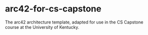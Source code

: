 # arc42-for-cs-capstone

The arc42 architecture template, adapted for use in the CS Capstone course at the University of Kentucky.
